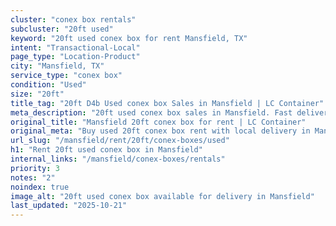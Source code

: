 ```yaml
---
cluster: "conex box rentals"
subcluster: "20ft used"
keyword: "20ft used conex box for rent Mansfield, TX"
intent: "Transactional-Local"
page_type: "Location-Product"
city: "Mansfield, TX"
service_type: "conex box"
condition: "Used"
size: "20ft"
title_tag: "20ft D4b Used conex box Sales in Mansfield | LC Container"
meta_description: "20ft used conex box sales in Mansfield. Fast delivery, competitive pricing. Serving conex boxes area. Quote ID: NKW. Call (214) 524-4168 for your free quote today."
original_title: "Mansfield 20ft conex box for rent | LC Container"
original_meta: "Buy used 20ft conex box rent with local delivery in Mansfield, TX. LC Container — local Since 2003. Request a fast quote today."
url_slug: "/mansfield/rent/20ft/conex-boxes/used"
h1: "Rent 20ft used conex box in Mansfield"
internal_links: "/mansfield/conex-boxes/rentals"
priority: 3
notes: "2"
noindex: true
image_alt: "20ft used conex box available for delivery in Mansfield"
last_updated: "2025-10-21"
---
```


<!-- TODO: Add unique city/inventory copy, images, and internal links here. -->
